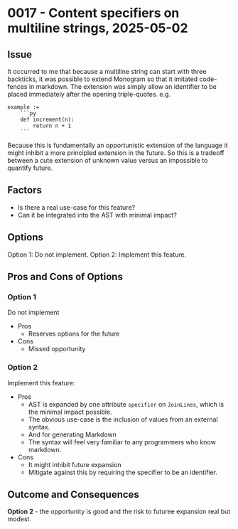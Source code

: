 # 0017 - Content specifiers on multiline strings, 2025-05-02

## Issue

It occurred to me that because a multiline string can start with three
backticks, it was possible to extend Monogram so that it imitated code-fences
in markdown. The extension was simply allow an identifier to be placed 
immediately after the opening triple-quotes. e.g.

``````
example := 
    ```py
    def increment(n):
        return n + 1
    ```
``````

Because this is fundamentally an opportunistic extension of the language it 
might inhibit a more principled extension in the future. So this is a tradeoff
between a cute extension of unknown value versus an impossible to quantify 
future.


## Factors

- Is there a real use-case for this feature?
- Can it be integrated into the AST with minimal impact?


## Options

Option 1: Do not implement.
Option 2: Implement this feature.

## Pros and Cons of Options

### Option 1

Do not implement
- Pros
  - Reserves options for the future
- Cons
  - Missed opportunity


### Option 2

Implement this feature:
- Pros
    - AST is expanded by one attribute `specifier` on `JoinLines`, which is the
      minimal impact possible.
    - The obvious use-case is the inclusion of values from an external syntax.
    - And for generating Markdown
    - The syntax will feel very familiar to any programmers who know markdown.
- Cons
    - It might inhibit future expansion
    - Mitigate against this by requiring the specifier to be an identifier.


## Outcome and Consequences

**Option 2** - the opportunity is good and the risk to futuree expansion
real but modest.
